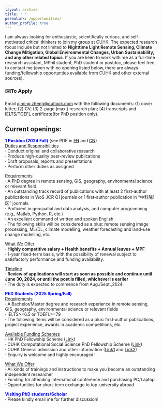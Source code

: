 ```yaml
---
layout: archive
title: " "
permalink: /opportunities/
author_profile: true
---
```


I am always looking for enthusiastic, scientifically curious, and self-motivated critical thinkers to join my group at CUHK. The expected research focus include but not limited to **Nighttime Light Remote Sensing, Climate Change Mitigation, Global Environmental Changes, Urban Sustainability, and any other related topics**. If you are keen to work with me as a full-time research assistant, MPhil student, PhD student or postdoc, please feel free to contact me (even with no opening listed below, there are always funding/fellowship opportunties available from CUHK and other external sources). 

### ✉️To Apply
Email <u>qiming.zheng@outlook.com</u> with the following documents: (1) cover letter; (2) CV; (3) 2-page (max.) research plan; (4) transcripts and IELTS/TOEFL certificate(for PhD position only).

## Current openings: 
**<font color= Blue>1 Postdoc (2024 Fall)</font>**  (see PDF in [EN](https://drive.google.com/file/d/1zcMltep-ke4TGVKQDf0ofx55dEEvLvKI/view?usp=sharing) and [CN](https://kdocs.cn/l/cnT2iCDMBXyE))    
<u>Duties and Responsibilities</u>  
· Conduct original and collaborative research  
· Produce high-quality peer-review publications  
· Draft proposals, reports and presentations  
· Perform other duties as assigned  

<u>Requirements</u>  
· A PhD degree in remote sensing, GIS, geography, environmental science or relevant field.  
· An outstanding track record of publications with at least 2 first-author publications in WoS JCR Q1 journals or 1 first-author publication in “中科院1区” journals.  
· Proficient in geospatial and data analysis, and computer programming (e.g., Matlab, Python, R, etc.)  
· An excellent command of written and spoken English  
· The following skills will be considered as a plus: remote sensing image processing, ML/DL, climate modelling, weather forecasting and land-use change modelling, etc.

<u>What We Offer</u>  
· **Highly competitive salary + Health benefits + Annual leaves + MPF**   
· 1-year fixed-term basis, with the possibility of renewal subject to satisfactory performance and funding availability.

<u>Timeline</u>  
· **Review of applications will start as soon as possible and continue until June 30, 2024, or until the post is filled, whichever is earlier**    
· The duty is expected to commence from Aug./Sept.,2024.

**<font color= Blue>PhD Students (2025 Spring/Fall)</font>**   
<u>Requirements</u>  
· A Bachelor/Master degree and research experience in remote sensing, GIS, geography, environmental science or relevant fields  
· IELTS>=6.5 or TOEFL>=79  
· The following items will be considered as a plus: first-author publications, project experience, awards in academic competitions, etc.  

<u>Available Funding Schemes</u>   
· HK PhD Fellowship Scheme ([Link](https://www.gs.cuhk.edu.hk/admissions/scholarships-fees/hkpfs))  
· CUHK Computational Social Science PhD Fellowship Scheme ([Link](https://cssl.socsc.cuhk.edu.hk/aboutus/fellowship_scheme/))  
· CUHK General admission and other information ([Link1](https://www.grm.cuhk.edu.hk/en/pg/research-postgraduate/phd/) and [Link2](https://www.gs.cuhk.edu.hk/admissions/programme/social-science#mphil-phd-in-geography-and-resource-management))  
· Enquiry is welcome and highly encouraged!  

<u>What We Offer</u>   
· All kinds of trainings and instructions to make you become an outstanding independent researcher  
· Funding for attending international conference and purchasing PC/Laptop  
· Opportunities for short-term exchange to top-university abroad    

**<font color= Blue>Visiting PhD students/Scholar</font>**     
· Please kindly email me for further discussion!

